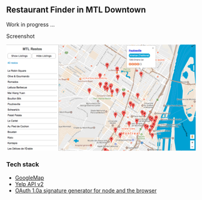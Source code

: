 ## Restaurant Finder in MTL Downtown

Work in progress ...

Screenshot

![screenshot](scr.png)

### Tech stack

* [GoogleMap](https://developers.google.com/maps/documentation/javascript/tutorial)
* [Yelp API v2](https://www.yelp.ca/developers/documentation/v2/overview)
* [OAuth 1.0a signature generator for node and the browser](https://github.com/bettiolo/oauth-signature-js)